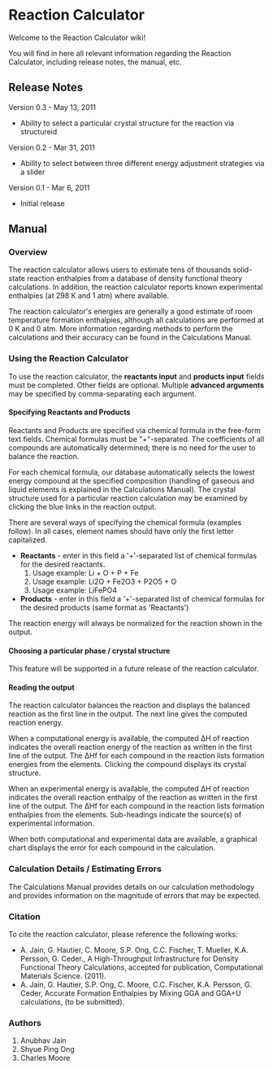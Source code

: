 # Reaction Calculator
Welcome to the Reaction Calculator wiki!  
  
You will find in here all relevant information regarding the Reaction Calculator, including release notes, the manual, etc.
## Release Notes

Version 0.3 - May 13, 2011
  * Ability to select a particular crystal structure for the reaction via structureid

Version 0.2 - Mar 31, 2011 
  * Ability to select between three different energy adjustment strategies via a slider

Version 0.1 - Mar 6, 2011 
  * Initial release
  
## Manual
### Overview
The reaction calculator allows users to estimate tens of thousands solid-state reaction enthalpies from a database of density functional theory calculations. In addition, the reaction calculator reports known experimental enthalpies (at 298 K and 1 atm) where available.

The reaction calculator's energies are generally a good estimate of room temperature formation enthalpies, although all calculations are performed at 0 K and 0 atm. More information regarding methods to perform the calculations and their accuracy can be found in the Calculations Manual.

### Using the Reaction Calculator
To use the reaction calculator, the **reactants input** and **products input** fields must be completed. Other fields are optional. Multiple **advanced arguments** may be specified by comma-separating each argument.

#### Specifying Reactants and Products
Reactants and Products are specified via chemical formula in the free-form text fields. Chemical formulas must be "+"-separated. The coefficients of all compounds are automatically determined; there is no need for the user to balance the reaction.

For each chemical formula, our database automatically selects the lowest energy compound at the specified composition (handling of gaseous and liquid elements is explained in the Calculations Manual). The crystal structure used for a particular reaction calculation may be examined by clicking the blue links in the reaction output.

There are several ways of specifying the chemical formula (examples follow). In all cases, element names should have only the first letter capitalized.

  * **Reactants** - enter in this field a '+'-separated list of chemical formulas for the desired reactants.
    1. Usage example: Li + O + P + Fe
    2. Usage example: Li2O + Fe2O3 + P2O5 + O
    3. Usage example: LiFePO4
  * **Products** - enter in this field a '+'-separated list of chemical formulas for the desired products (same format as 'Reactants')
  
The reaction energy will always be normalized for the reaction shown in the output.

#### Choosing a particular phase / crystal structure
This feature will be supported in a future release of the reaction calculator.

#### Reading the output
The reaction calculator balances the reaction and displays the balanced reaction as the first line in the output. The next line gives the computed reaction energy.

When a computational energy is available, the computed ΔH of reaction indicates the overall reaction energy of the reaction as written in the first line of the output. The ΔHf for each compound in the reaction lists formation energies from the elements. Clicking the compound displays its crystal structure.

When an experimental energy is available, the computed ΔH of reaction indicates the overall reaction enthalpy of the reaction as written in the first line of the output. The ΔHf for each compound in the reaction lists formation enthalpies from the elements. Sub-headings indicate the source(s) of experimental information.

When both computational and experimental data are available, a graphical chart displays the error for each compound in the calculation.

### Calculation Details / Estimating Errors
The Calculations Manual provides details on our calculation methodology and provides information on the magnitude of errors that may be expected.

### Citation
To cite the reaction calculator, please reference the following works:

  * A. Jain, G. Hautier, C. Moore, S.P. Ong, C.C. Fischer, T. Mueller, K.A. Persson, G. Ceder., A High-Throughput Infrastructure for Density Functional Theory Calculations, accepted for publication, Computational Materials Science. (2011).
  * A. Jain, G. Hautier, S.P. Ong, C. Moore, C.C. Fischer, K.A. Persson, G. Ceder, Accurate Formation Enthalpies by Mixing GGA and GGA+U calculations, (to be submitted).

### Authors
  1. Anubhav Jain
  2. Shyue Ping Ong
  3. Charles Moore
